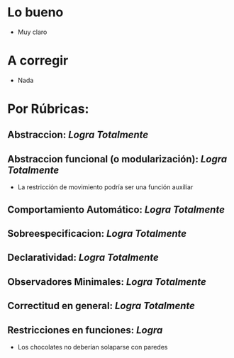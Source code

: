 # Lo bueno
* Muy claro

# A corregir
* Nada

# Por Rúbricas:

## Abstraccion: _Logra Totalmente_

## Abstraccion funcional (o modularización): _Logra Totalmente_

- La restricción de movimiento podría ser una función auxiliar

## Comportamiento Automático: _Logra Totalmente_

## Sobreespecificacion: _Logra Totalmente_

## Declaratividad: _Logra Totalmente_

## Observadores Minimales: _Logra Totalmente_

## Correctitud en general: _Logra Totalmente_ 

## Restricciones en funciones: _Logra_

- Los chocolates no deberían solaparse con paredes
